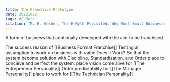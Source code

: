 ```yaml
---
title: The Franchise Prototype
date: 20221022
tags: #E-Myth
citation: "M. E. Gerber, The E-Myth Revisited: Why Most Small Businesses Don’t Work and What to Do About It. Harper Collins, 2009."
---
```

A form of business that continually developed with the aim to be franchised.

The success reason of [[Business Format Franchise]] 
Testing all assumption to work on business with value Does it Work?
So that the system become solution with Discipline, Standardization, and Order
place to concieve and perfect the system.
place vision come alive for [[The Entrepreneur Personality]]
Order predictability for [[The Manager Personality]]
place to work for [[The Technician Personality]]